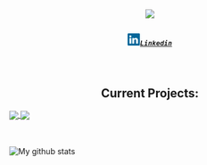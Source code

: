 <h1 align="center">
  <a href="https://git.io/typing-svg">
    <img src="https://readme-typing-svg.herokuapp.com/?lines=Hello,+There!+👋;This+is+Hawkins+Peterson;Nice+to+meet+you!&center=true&size=30">
  </a>
</h1>
<h5 align="center">
  <code><a href="https://www.linkedin.com/in/hawkins-peterson/" title="linkedin"><img src="/images/Linkedin.svg" width=22>Linkedin</a></code>
</h5> <!---           LINKS!            --->
<br>

<h2 align="center">Current Projects:</h2>
<div>
<a href="https://github.com/hawkins03/NonogramSolver">
  <img align="center" src="https://github-readme-stats.vercel.app/api/pin?username=Hawkins03&repo=NonogramSolver" />
</a>
<a href="https://github.com/hawkins03/enigma">
  <img align="center" src="https://github-readme-stats.vercel.app/api/pin?username=Hawkins03&repo=enigma"/>
</a>
</div>
 <br>
 <br>
   
   
![My github stats](https://github-readme-stats.vercel.app/api?username=Hawkins03)

